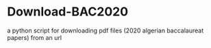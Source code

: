 # Download-BAC2020
a python script for downloading pdf files (2020 algerian baccalaureat papers) from an url 
